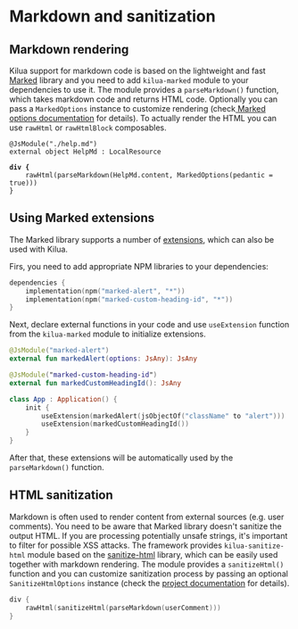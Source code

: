 # Markdown and sanitization

## Markdown rendering

Kilua support for markdown code is based on the lightweight and fast [Marked](https://marked.js.org/) library and you need to add `kilua-marked` module to your dependencies to use it. The module provides a `parseMarkdown()` function, which takes markdown code and returns HTML code. Optionally you can pass a `MarkedOptions` instance to customize rendering (check[ Marked options documentation](https://marked.js.org/using_advanced#options) for details). To actually render the HTML you can use `rawHtml` or `rawHtmlBlock` composables.

<pre class="language-kts"><code class="lang-kts">@JsModule("./help.md")
external object HelpMd : LocalResource

<strong>div {
</strong>    rawHtml(parseMarkdown(HelpMd.content, MarkedOptions(pedantic = true)))
}
</code></pre>

## Using Marked extensions

The Marked library supports a number of [extensions](https://marked.js.org/using_advanced#extensions), which can also be used with Kilua.&#x20;

Firs, you need to add appropriate NPM libraries to your dependencies:

```kotlin
dependencies {
    implementation(npm("marked-alert", "*"))
    implementation(npm("marked-custom-heading-id", "*"))
}
```

Next, declare external functions in your code and use `useExtension` function from the `kilua-marked` module to initialize extensions.

```kotlin
@JsModule("marked-alert")
external fun markedAlert(options: JsAny): JsAny

@JsModule("marked-custom-heading-id")
external fun markedCustomHeadingId(): JsAny

class App : Application() {
    init {
        useExtension(markedAlert(jsObjectOf("className" to "alert")))
        useExtension(markedCustomHeadingId())
    }
}
```

After that, these extensions will be automatically used by the `parseMarkdown()` function.

## HTML sanitization

Markdown is often used to render content from external sources (e.g. user comments). You need to be aware that Marked library doesn't sanitize the output HTML. If you are processing potentially unsafe strings, it's important to filter for possible XSS attacks. The framework provides `kilua-sanitize-html` module based on the [sanitize-html](https://github.com/apostrophecms/sanitize-html) library, which can be easily used together with markdown rendering. The module provides a `sanitizeHtml()` function and you can customize sanitization process by passing an optional `SanitizeHtmlOptions` instance (check the [project documentation](https://github.com/apostrophecms/sanitize-html?tab=readme-ov-file#default-options) for details).

```kotlin
div {
    rawHtml(sanitizeHtml(parseMarkdown(userComment)))
}
```

